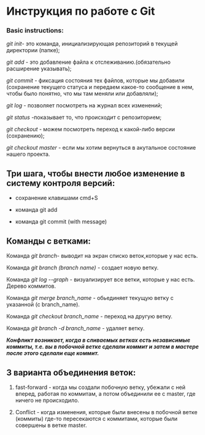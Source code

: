 # Инструкция по работе с Git

### Basic instructions:

*git init*- это команда, инициализирующая репозиторий в текущей директории (папке);

*git add* - это добавление файла к отслеживанию.(обязательно расширение указывать);

*git commit* - фиксация состояния тех файлов, которые мы добавили (сохранение текущего статуса и передаем какое-то сообщение в нем, чтобы было понятно, что мы там меняли или добавляли);

*git log* - позволяет посмотреть на журнал всех изменений;

*git status* -показывает то, что происходит с репозиторием;

*git checkout* - можем посмотреть переход к какой-либо версии (сохранению);

*git checkout master* - если мы хотим вернуться в акутальное состояние нашего проекта.

## Три шага, чтобы внести любое изменение в систему контроля версий:

* сохранение клавишами cmd+S

* команда git add 

* команда git commit (with message)

## Команды с ветками:

Команда *git branch*- выводит на экран списко веток,которые у нас есть. 

Команда *git branch (branch name)* - создает новую ветку. 

Команда *git log --graph* - визуализирует все ветки, которые у нас есть. Дерево коммитов. 

Команда *git merge branch_name* - обьединяет текущую ветку с указанной (с branch_name).

Команда *git checkout branch_name* - переход на другую ветку. 

Команда *git branch -d branch_name* - удаляет ветку. 

_**Конфликт возникает, когда в сливаемых ветках есть независимые коммиты, т.е. вы в побочной ветке сделали коммит и затем в мастере после этого сделали еще коммит.**_

## 3 варианта объединения веток: 

1. fast-forward - когда мы создали побочную ветку, убежали с ней вперед, работая по коммитам, а потом объединили ее с master, где ничего не происходило. 

3. Conflict - когда изменения, которые были внесены в побочной ветке (коммиты) где-то пересекаются с коммитами, которые были совершены в ветке master. 
